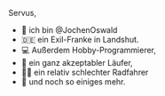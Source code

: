 Servus, 
- 👋 ich bin @JochenOswald
- 🇩🇪 ein Exil-Franke in Landshut.
- 💻 Außerdem Hobby-Programmierer,
- 🏃 ein ganz akzeptabler Läufer,
- 🚴‍♂️ ein relativ schlechter Radfahrer
- 🎺 und noch so einiges mehr.

<!---
JochenOswald/JochenOswald is a ✨ special ✨ repository because its `README.md` (this file) appears on your GitHub profile.
You can click the Preview link to take a look at your changes.
--->
 
